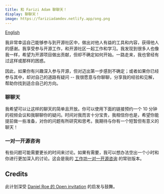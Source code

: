 ```yaml
---
title: 和 Farizi Adam 聊聊天！
display: 聊聊天！
image: https://fariziadamdev.netlify.app/ong.png
---
```


[English](/chat)

我非常幸运自己能够参与到开源社区中，做出对他人有益的工具和内容，获得他人的感谢。我享受参与开源工作，和开源社区一起工作和学习。我发现到很多人也像我一样，希望为开源项目做出贡献，但却不确定如何开始。一路走来，我也曾经有过这样或那样的困惑。

因此，如果你有兴趣深入参与开源，但对迈出第一步感到不确定；或者如果你已经参与其中，却对自己的道路有疑问 -- 我很愿意与你聊聊，分享我的经验和见解，帮助你找到适合自己的方向。

### 聊聊天

我希望可以让这样的聊天的简单且开放。你可以使用下面的链接预约一个 10 分钟的视频会议和我聊聊你的疑问。时间对我而言十分宝贵，我相信你也是，希望你能提前做一些准备，对你的问题有所研究和思考。我期待与你有一个短暂但有意义的聊天！

<CalCom link="antfu7/quick-chat" title="约个时间聊聊天" />

### 一对一开源咨询

有些问题可能需要更长的时间来讨论。如果有需要，我可以想办法空出一个小时和你进行更加深入的讨论。这会是我的 [工作坊一对一开源咨询](https://workshop.antfu.me/zh/one-to-one/0) 的常驻版本。

<CalCom link="antfu7/consult" title="预约咨询" />

## Credits

此计划深受 [Daniel Roe 的 Open invitation](https://roe.dev/blog/open-invitation) 的启发与鼓舞。
